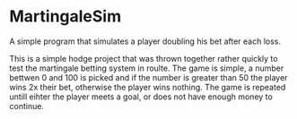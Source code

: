 # MartingaleSim
A simple program that simulates a player doubling his bet after each loss. 


This is a simple hodge project that was thrown together rather quickly to test the martingale betting system in roulte. The game is 
simple, a number bettwen 0 and 100 is picked and if the number is greater than 50 the player wins 2x their bet, otherwise the player wins 
nothing.  The game is repeated untill eihter the player meets a goal, or does not have enough money to continue. 
